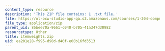 ```yaml
---
content_type: resource
description: 'This ZIP file contains: 1 .txt file.'
file: https://ol-ocw-studio-app-qa.s3.amazonaws.com/courses/1-204-computer-algorithms-in-systems-engineering-spring-2010/ea201e28f995d90dd40fe00b16fd3513_itemweights.zip
file_type: application/zip
parent_uid: 86bee70a-9661-c040-b705-41a347d30982
resourcetype: Other
title: itemweights.zip
uid: ea201e28-f995-d90d-d40f-e00b16fd3513
---
```

